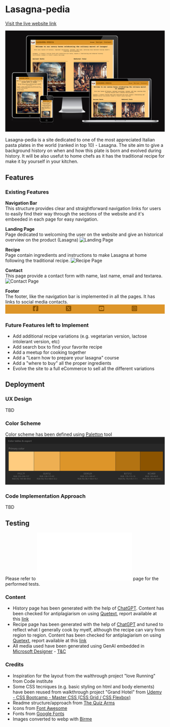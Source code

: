 # Lasagna-pedia

[Visit the live website link](https://claudiosarto.github.io/lasagna-pedia/index.html)

![Responsice Mockup](docs/lasagna-pedia-responsive-mockup.PNG) 

Lasagna-pedia is a site dedicated to one of the most appreciated Italian pasta plates in the world (ranked in top 10) - Lasagna.
The site aim to give a background history on when and how this plate is born and evolved during history. 
It will be also usefut to home chefs as it has the traditional recipe for make it by yourself in your kitchen.

## Features

### Existing Features

 __Navigation Bar__  
    This structure provides clear and straightforward navigation links for users to easily find their way through the sections of the website and it's embeeded in each page for easy navigation.

 __Landing Page__  
    Page dedicated to welcoming the user on the website and give an historical overview on the product (Lasagna)
    ![Landing Page](docs/lasagna-pedia-home.png)

 __Recipe__  
    Page contain ingredients and instructions to make Lasagna at home following the traditional recipe. 
    ![Recipe Page](docs/lasagna-pedia-recipe.png)

 __Contact__  
    This page provide a contact form with name, last name, email and textarea.
    ![Contact Page](docs/lasagna-pedia-contact.png)

 __Footer__  
    The footer, like the navigation bar is implemented in all the pages. It has links to social media contacts.
    ![Footer](docs/lasagna-pedia-footer.png)

### Future Features left to Implement

- Add additional recipe variations (e.g. vegetarian version, lactose intolerant version, etc)
- Add search box to find your favorite recipe
- Add a meetup for cooking together
- Add a "Learn how to prepare your lasagna" course
- Add a "where to buy" all the proper ingredients
- Evolve the site to a full eCommerce to sell all the different variations

## Deployment  

### UX Design  
TBD

### Color Scheme

Color scheme has been defined using [Paletton](https://paletton.com/) tool
![Color Scheme](docs/lasagna-pedia-color-scheme.png)

### Code Implementation Approach  
TBD

## Testing  
Please refer to ![Lasagna-pedia Testing](TESTING.md) page for the performed tests.

### Content  

- History page has been generated with the help of [ChatGPT](https://chat.openai.com/). Content has been checked for antiplagiarism on using [Quetext](https://www.quetext.com/), report available at this [link](https://www.quetext.com/results/335349786683fe3a0f42) 
- Recipe page has been generated with the help of [ChatGPT](https://chat.openai.com/) and tuned to reflect what I generally cook by myelf, although the recipe can vary from region to region. Content has been checked for antiplagiarism on using [Quetext](https://www.quetext.com/), report available at this [link](https://www.quetext.com/results/412b3c17cbec008cda94)
- All media used have been generated using GenAI embedded in [Microsoft Designer](https://designer.microsoft.com/) - [T&C](https://designer.microsoft.com/termsOfUse.pdf)

### Credits

- Inspiration for the layout from the walthrough project "love Running" from Code institute
- Some CSS tecniques (e.g. basic styling on html and body elements) have been reused from walkthrough project "Grand Hotel" from [Udemy - CSS Bootcamp - Master CSS (CSS Grid / CSS Flexbox)](https://www.udemy.com/course/css-bootcamp-master-in-css-including-css-grid-flexbox/) 
- Readme structure/approach from [The Quiz Arms ](https://github.com/kera-cudmore/TheQuizArms/blob/main/README.md)
- Icons from [Font Awesome](https://fontawesome.com/)
- Fonts from [Google Fonts](https://fonts.google.com/)
- Images converted to webp with [Birme](https://www.birme.net/) 